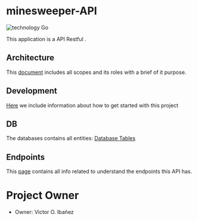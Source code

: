 # minesweeper-API
![technology Go](https://img.shields.io/badge/go-1.16+-blue.svg)

This application is a API Restful .

## Architecture 
This [document](docs/guide/ARCHITECTURE.md) includes all scopes and its roles with a brief of it purpose.

## Development
[Here](docs/guide/DEVELOPMENT.md) we include information about how to get started with this project


## DB
The databases contains all entities: [Database Tables](docs/guide/database.md)
 
## Endpoints 
This [page](docs/guide/endpoints.md) contains all info related to understand the endpoints this API has.

# Project Owner
- Owner: Victor O. Ibañez
